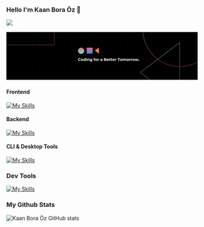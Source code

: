 ### Hello I'm Kaan Bora Öz 👋
![](https://komarev.com/ghpvc/?username=kaanboraoz)

[![App Platorm](https://github.com/benkaan2/benkaan2/blob/main/2.png)](https://github.com/benkaan2/benkaan2/)

#### Frontend
[![My Skills](https://skillicons.dev/icons?i=js,html,css,react,tailwind,nextjs,ts)](https://skillicons.dev)

#### Backend
[![My Skills](https://skillicons.dev/icons?i=cs,dotnet,postgres,sqlite)](https://skillicons.dev)

#### CLI & Desktop Tools
[![My Skills](https://skillicons.dev/icons?i=rust,tauri,linux,bash)](https://skillicons.dev)

### Dev Tools
[![My Skills](https://skillicons.dev/icons?i=git,aws,stackoverflow,nginx,vercel,gcp,azure,netlify,redis,notion,npm)](https://skillicons.dev)

### My Github Stats
![Kaan Bora Öz GitHub stats](https://github-readme-stats.vercel.app/api?username=kaanboraoz&show_icons=true&theme=radical)
